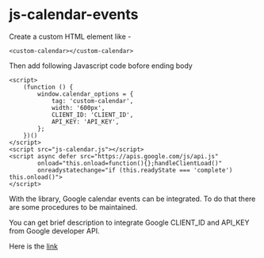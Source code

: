 # js-calendar-events

Create a custom HTML element like -

```
<custom-calendar></custom-calendar>
```

Then add following Javascript code bofore ending body 

```
<script>
    (function () {
        window.calendar_options = {
            tag: 'custom-calendar',
            width: '600px',
            CLIENT_ID: 'CLIENT_ID',
            API_KEY: 'API_KEY',
        };
    })()
</script>
<script src="js-calendar.js"></script>
<script async defer src="https://apis.google.com/js/api.js"
        onload="this.onload=function(){};handleClientLoad()"
        onreadystatechange="if (this.readyState === 'complete') this.onload()">
</script>
```

With the library, Google calendar events can be integrated. To do that there are some procedures to be maintained.

You can get brief description to integrate Google CLIENT_ID and API_KEY from Google developer API. 

Here is the [link](https://developers.google.com/google-apps/calendar/quickstart/js)
